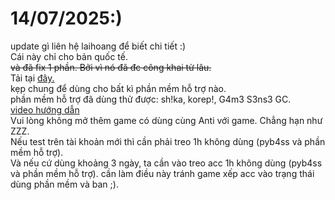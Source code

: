 # 14/07/2025:)
update gì liên hệ laihoang để biết chi tiết :)
<br>
Cái này chỉ cho bản quốc tế.
<br>
~~và đã fix 1 phần. Bởi vì nó đã đc công khai từ lâu.~~
<br>
Tải tại [đây.](https://github.com/Lai-Hoang/GameShitOffAnti/releases/download/asd/wtfBypassLoVclv2.zip)
<br>
kẹp chung để dùng cho bất kì phần mềm hỗ trợ nào.
<br>
phần mềm hỗ trợ đã dùng thử được: sh!ka, korep!, G4m3 S3ns3 GC.
<br>
[video hướng dẫn](https://streamable.com/gyymsj)
<br>
Vui lòng không mở thêm game có dùng cùng Anti với game. Chẳng hạn như ZZZ.
<br>
Nếu test trên tài khoản mới thì cần phải treo 1h không dùng (pyb4ss và phần mềm hỗ trợ).
<br>
Và nếu cứ dùng khoảng 3 ngày, ta cần vào treo acc 1h không dùng (pyb4ss và phần mềm hỗ trợ). cần làm điều này tránh game xếp acc vào trạng thái dùng phần mềm và ban ;).

